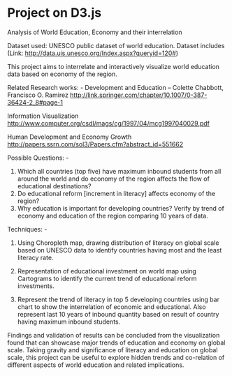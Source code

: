 # Project on D3.js

Analysis of World Education, Economy and their interrelation 

Dataset used: UNESCO public dataset of world education. Dataset includes 
                      (Link: http://data.uis.unesco.org/Index.aspx?queryid=120#)

This project aims to interrelate and interactively visualize world education data based on economy of the region. 

Related Research works: -
Development and Education – Colette Chabbott, Francisco O. Ramirez
http://link.springer.com/chapter/10.1007/0-387-36424-2_8#page-1

Information Visualization
http://www.computer.org/csdl/mags/cg/1997/04/mcg1997040029.pdf

Human Development and Economy Growth
http://papers.ssrn.com/sol3/Papers.cfm?abstract_id=551662


Possible Questions: -

1.	Which all countries (top five) have maximum inbound students from all around the world and do economy of the region affects the flow of educational destinations?
2.	Do educational reform [increment in literacy] affects economy of the region?
3.	Why education is important for developing countries? Verify by trend of economy and education of the region comparing 10 years of data.

Techniques: - 
1.	Using Choropleth map, drawing distribution of literacy on global scale based on UNESCO data to identify countries having most and the least literacy rate.


2.	Representation of educational investment on world map using Cartograms to identify the current trend of educational reform investments.

3.	Represent the trend of literacy in top 5 developing countries using bar chart to show the interrelation of economic and educational. Also represent last 10 years of inbound quantity based on result of country having maximum inbound students.



Findings and validation of results can be concluded from the visualization found that can showcase major trends of education and economy on global scale. Taking gravity and significance of literacy and education on global scale, this project can be useful to explore hidden trends and co-relation of different aspects of world education and related implications.   


